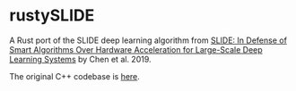 # rustySLIDE
A Rust port of the SLIDE deep learning algorithm from [SLIDE: In Defense of Smart Algorithms Over Hardware Acceleration for Large-Scale Deep Learning Systems](https://www.cs.rice.edu/~as143/Papers/SLIDE_MLSys.pdf) by Chen et al. 2019.  

The original C++ codebase is [here](https://github.com/keroro824/HashingDeepLearning).
